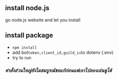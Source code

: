 ## install node.js
go node.js website and let you install
## install package
 - ```npm install```
 - add bot` token,client_id,guild_is `to dotenv (.env) 
 - try to run

### ***คำสั่งส่วนใหญ่ยังไมสมบูรณ์์ขอแก้ก่อนแต่เอาไปลองเล่นดูได้***
